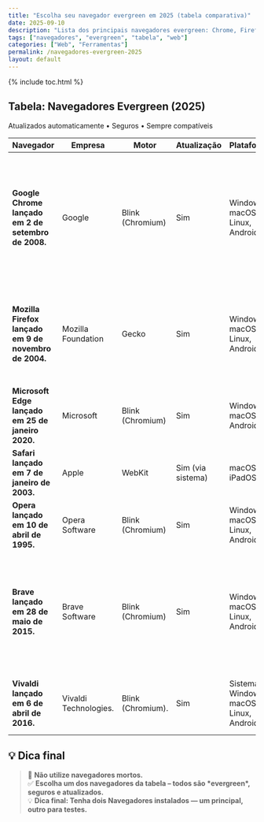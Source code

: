 ```yaml
---
title: "Escolha seu navegador evergreen em 2025 (tabela comparativa)"
date: 2025-09-10
description: "Lista dos principais navegadores evergreen: Chrome, Firefox, Edge, Safari, Opera, Brave e Vivaldi — sempre atualizados, seguros e compatíveis."
tags: ["navegadores", "evergreen", "tabela", "web"]
categories: ["Web", "Ferramentas"]
permalink: /navegadores-evergreen-2025
layout: default
---
```



{% include toc.html %}


<section class="post-content">
           


<h2> Tabela: Navegadores Evergreen (2025)</h2>

<p> Atualizados automaticamente •  Seguros  • Sempre compatíveis</p>






<table>
  <thead>
    <tr>
      <th>Navegador</th>
      <th>Empresa</th>
      <th>Motor</th>
      <th>Atualização</th>
      <th>Plataformas</th>
      <th>Notas</th>
    </tr>
  </thead>
  <tbody>
    <tr>
      <td><strong>Google Chrome lançado em 2 de setembro de 2008.</strong></td>
      <td>Google</td>
      <td>Blink (Chromium)</td>
      <td> Sim</td>
      <td>Windows, macOS, Linux, Android, iOS</td>
      <td>Mais usado no mundo. Suporte a extensões, sincronização, DevTools avançadas, para desevolvimento de páginas web ou projetos diferenciandos .</td>
    </tr>
    <tr>
      <td><strong>Mozilla Firefox lançado em 9 de novembro de 2004.</strong></td>
      <td>Mozilla Foundation</td>
      <td>Gecko</td>
      <td> Sim</td>
      <td>Windows, macOS, Linux, Android</td>
      <td>Open source, foco em privacidade, customizável. Versão ESR para empresas, suporte de longo prazo,  baseado na versão estável.</td>
    </tr>
    <tr>
      <td><strong>Microsoft Edge lançado em 25 de janeiro 2020.</strong></td>
      <td>Microsoft</td>
      <td>Blink (Chromium)</td>
      <td> Sim</td>
      <td>Windows, macOS, Android, iOS</td>
      <td>Substituto do monolítico IE. Integrado ao Windows, com bom desempenho.</td>
    </tr>
    <tr>
      <td><strong>Safari lançado em 7 de janeiro de 2003.</strong></td>
      <td>Apple</td>
      <td>WebKit</td>
      <td> Sim (via sistema)</td>
      <td>macOS, iOS, iPadOS</td>
      <td>Otimizado para Apple. Menor consumo de bateria.</td>
    </tr>
    <tr>
      <td><strong> Opera lançado em 10 de abril de 1995.</strong></td>
      <td>Opera Software</td>
      <td>Blink (Chromium)</td>
      <td> Sim</td>
      <td> Windows, macOS, Linux, Android, iOS</td>
      <td>Incluindo VPN grátis, ad-blocker, modo trabalho, fácil de configurar.</td>
    </tr>
    <tr>
      <td><strong>Brave lançado em 28 de maio de 2015.</strong></td>
      <td>Brave Software</td>
      <td>Blink (Chromium)</td>
      <td> Sim</td>
      <td>Windows, macOS, Linux, Android, iOS</td>
      <td>Bloqueia anúncios e trackers por padrão. Recompensas com a carteira de criptomoedas BAT, que possui um alto padrão de segurança..</td>
    </tr>
    <tr>
      <td><strong>Vivaldi lançado em 6 de abril de 2016.</strong></td>
      <td>Vivaldi Technologies.</td>
      <td>Blink (Chromium).</td>
      <td> Sim</td>
      <td>Sistemas Windows, macOS, Linux, Android.</td>
      <td>Altamente customizável. Desenvolvido por ex-funcionários do Opera.</td>
    </tr>
  </tbody>
</table>

<h2>💡 Dica final</h2>
<blockquote>
  🚫 <strong>Não utilize navegadores mortos.</strong><br>
  ✅ <strong>Escolha um dos navegadores da tabela – todos são *evergreen*, seguros e atualizados.</strong><br>
  💡 <strong>Dica final: Tenha dois Navegadores instalados — um principal, outro para testes.</strong>
</blockquote>
